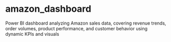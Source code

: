 # amazon_dashboard
Power BI dashboard analyzing Amazon sales data, covering revenue trends, order volumes, product performance, and customer behavior using dynamic KPIs and visuals
